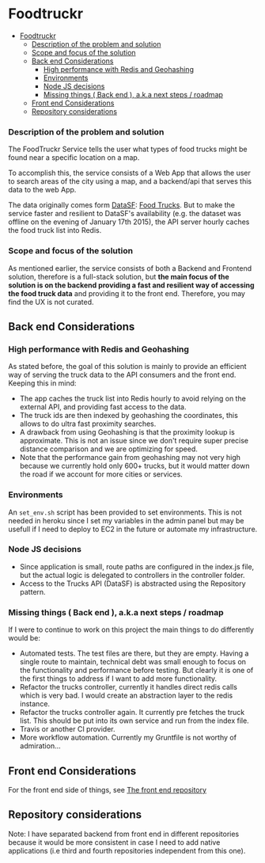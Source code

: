 # Foodtruckr


- [Foodtruckr](#foodtruckr)
    - [Description of the problem and solution](#description-of-the-problem-and-solution)
    - [Scope and focus of the solution](#scope-and-focus-of-the-solution)
    - [Back end Considerations](#back-end-considerations)
        - [High performance with Redis and Geohashing](#high-performance-with-redis-and-geohashing)
        - [Environments](#environments)
        - [Node JS decisions](#node-js-decisions)
        - [Missing things ( Back end ), a.k.a next steps / roadmap](#missing-things--back-end--aka-next-steps--roadmap)
    - [Front end Considerations](#front-end-considerations)
    - [Repository considerations](#repository-considerations)

### Description of the problem and solution

The FoodTruckr Service tells the user what types of food trucks might be found near a specific location on a map.

To accomplish this, the service consists of a Web App that allows the user to search areas of the city using a map, and a backend/api that serves this data to the web App.

The data originally comes form [DataSF](http://www.datasf.org/): [Food
Trucks](https://data.sfgov.org/Permitting/Mobile-Food-Facility-Permit/rqzj-sfat). But to make the service faster and resilient to DataSF's availability (e.g. the dataset was offline on the evening of January 17th 2015), the API server hourly caches the food truck list into Redis.

### Scope and focus of the solution
As mentioned earlier, the service consists of both a Backend and Frontend solution, therefore is a full-stack solution, but **the main focus of the solution is on the backend providing a fast and resilient way of accessing the food truck data** and providing it to the front end. Therefore, you may find the UX is not curated.

## Back end Considerations

### High performance with Redis and Geohashing
As stated before, the goal of this solution is mainly to provide an efficient way of serving the truck data to the API consumers and the front end. Keeping this in mind:
* The app caches the truck list into Redis hourly to avoid relying on the external API, and providing fast access to the data.
* The truck ids are then indexed by geohashing the coordinates, this allows to do ultra fast proximity searches.
* A drawback from using Geohashing is that the proximity lookup is approximate. This is not an issue since we don't require super precise distance comparison and we are optimizing for speed.
* Note that the performance gain from geohashing may not very high because we currently hold only 600+ trucks, but it would matter down the road if we account for more cities or services.

### Environments
An `set_env.sh` script has been provided to set environments. This is not needed in heroku since I set my variables in the admin panel but may be usefull if I need to deploy to EC2 in the future or automate my infrastructure.

### Node JS decisions
* Since application is small, route paths are configured in the index.js file, but the actual logic is delegated to controllers in the controller folder.
* Access to the Trucks API (DataSF) is abstracted using the Repository pattern.

### Missing things ( Back end ), a.k.a next steps / roadmap
If I were to continue to work on this project the main things to do differently would be:
* Automated tests. The test files are there, but they are empty. Having a single route to maintain, technical debt was small enough to focus on the functionality and performance before testing. But clearly it is one of the first things to address if I want to add more functionality.
* Refactor the trucks controller, currently it handles direct redis calls which is very bad. I would create an abstraction layer to the redis instance.
* Refactor the trucks controller again. It currently pre fetches the truck list. This should be put into its own service and run from the index file.
* Travis or another CI provider.
* More workflow automation. Currently my Gruntfile is not worthy of admiration...


## Front end Considerations

For the front end side of things, see [The front end repository](https://github.com/jjmerino/foodtruckr-web)

## Repository considerations
Note: I have separated backend from front end in different repositories because it would be more consistent in case I need to add native applications (i.e third and fourth repositories independent from this one).
